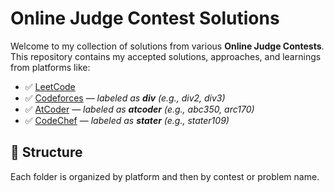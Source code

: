 #  Online Judge Contest Solutions

Welcome to my collection of solutions from various **Online Judge Contests**. This repository contains my accepted solutions, approaches, and learnings from platforms like:

- ✅ [LeetCode](https://leetcode.com/)
- ✅ [Codeforces](https://codeforces.com/) — _labeled as **div** (e.g., div2, div3)_
- ✅ [AtCoder](https://atcoder.jp/) — _labeled as **atcoder** (e.g., abc350, arc170)_
- ✅ [CodeChef](https://www.codechef.com/) — _labeled as **stater** (e.g., stater109)_


## 📂 Structure

Each folder is organized by platform and then by contest or problem name.

